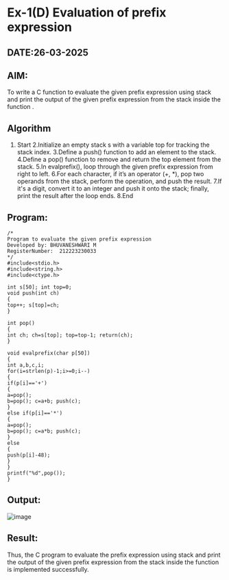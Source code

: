 # Ex-1(D) Evaluation of prefix expression
## DATE:26-03-2025
## AIM:
To write a C function to evaluate the given prefix expression using stack and print the output of the given prefix expression from the stack inside the function . 

## Algorithm
1. Start
2.Initialize an empty stack s with a variable top for tracking the stack index.
3.Define a push() function to add an element to the stack.
4.Define a pop() function to remove and return the top element from the stack.
5.In evalprefix(), loop through the given prefix expression from right to left.
6.For each character, if it’s an operator (+, *), pop two operands from the stack, perform the operation, and push the result.
7.If it's a digit, convert it to an integer and push it onto the stack; finally, print the result after the loop ends.
8.End
  

## Program:
```
/*
Program to evaluate the given prefix expression
Developed by: BHUVANESHWARI M
RegisterNumber:  212223230033
*/
#include<stdio.h>
#include<string.h>
#include<ctype.h>

int s[50]; int top=0;
void push(int ch)
{
top++; s[top]=ch;
}

int pop()
{
int ch; ch=s[top]; top=top-1; return(ch);
}
 
void evalprefix(char p[50])
{
int a,b,c,i;
for(i=strlen(p)-1;i>=0;i--)
{
if(p[i]=='+')
{
a=pop();
b=pop(); c=a+b; push(c);
}
else if(p[i]=='*')
{
a=pop();
b=pop(); c=a*b; push(c);
}
else
{
push(p[i]-48);
}
}
printf("%d",pop());
}

```

## Output:
![image](https://github.com/user-attachments/assets/bc2855eb-a930-49f7-83e0-5d9b24c10c9b)



## Result:
Thus, the C program to evaluate the prefix expression using stack and print the output of the given prefix expression from the stack inside the function is implemented successfully.
